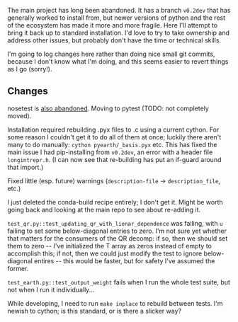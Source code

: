 The main project has long been abandoned.  It has a branch `v0.2dev` that has generally worked to install from,
but newer versions of python and the rest of the ecosystem has made it more and more fragile.
Here I'll attempt to bring it back up to standard installation.
I'd love to try to take ownership and address other issues, but probably don't have the time or technical skills.

I'm going to log changes here rather than doing nice small git commits, because I don't know what I'm doing,
and this seems easier to revert things as I go (sorry!).

Changes
-------
nosetest is [also abandoned](https://github.com/nose-devs/nose/issues/1099).  Moving to pytest (TODO: not completely moved).

Installation required rebuilding .pyx files to .c using a current cython.
For some reason I couldn't get it to do all of them at once; luckily there aren't many to do manually:
```cython pyearth/_basis.pyx```
etc.  This has fixed the main issue I had pip-installing from `v0.2dev`, an error with a header file `longintrepr.h`.
(I can now see that re-building has put an if-guard around that import.)

Fixed little (esp. future) warnings (`description-file` -> `description_file`, etc.)

I just deleted the conda-build recipe entirely; I don't get it.
Might be worth going back and looking at the main repo to see about re-adding it.

`test_qr.py::test_updating_qr_with_lienar_dependence` was failing, with `u` failing to set some below-diagonal entries to zero.
I'm not sure yet whether that matters for the consumers of the QR decomp:
if so, then we should set them to zero -- I've initialized the T array as zeros instead of empty to accomplish this;
if not, then we could just modify the test to ignore below-diagonal entires -- this would be faster, but for safety I've assumed the former.

`test_earth.py::test_output_weight` fails when I run the whole test suite, but not when I run it individually...

While developing, I need to run `make inplace` to rebuild between tests. I'm newish to cython; is this standard, or is there a slicker way?
